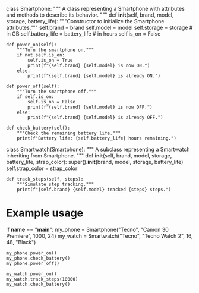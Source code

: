 
class Smartphone:
    """
    A class representing a Smartphone with attributes and methods to describe its behavior.
    """
    def __init__(self, brand, model, storage, battery_life):
        """Constructor to initialize the Smartphone attributes."""
        self.brand = brand
        self.model = model
        self.storage = storage  # in GB
        self.battery_life = battery_life  # in hours
        self.is_on = False

    def power_on(self):
        """Turn the smartphone on."""
        if not self.is_on:
            self.is_on = True
            print(f"{self.brand} {self.model} is now ON.")
        else:
            print(f"{self.brand} {self.model} is already ON.")

    def power_off(self):
        """Turn the smartphone off."""
        if self.is_on:
            self.is_on = False
            print(f"{self.brand} {self.model} is now OFF.")
        else:
            print(f"{self.brand} {self.model} is already OFF.")

    def check_battery(self):
        """Check the remaining battery life."""
        print(f"Battery life: {self.battery_life} hours remaining.")

class Smartwatch(Smartphone):
    """
    A subclass representing a Smartwatch inheriting from Smartphone.
    """
    def __init__(self, brand, model, storage, battery_life, strap_color):
        super().__init__(brand, model, storage, battery_life)
        self.strap_color = strap_color

    def track_steps(self, steps):
        """Simulate step tracking."""
        print(f"{self.brand} {self.model} tracked {steps} steps.")

# Example usage
if __name__ == "__main__":
    my_phone = Smartphone("Tecno", "Camon 30 Premiere", 1000, 24)
    my_watch = Smartwatch("Tecno", "Tecno Watch 2", 16, 48, "Black")

    my_phone.power_on()
    my_phone.check_battery()
    my_phone.power_off()

    my_watch.power_on()
    my_watch.track_steps(10000)
    my_watch.check_battery()
